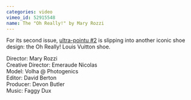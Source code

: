 ```yaml
---
categories: video
vimeo_id: 52915548
name: The "Oh Really!" by Mary Rozzi
---
```


For its second issue, <a href="http://www.ultra-pointu.com/index.php/ultra-pointu-2">ultra-pointu #2</a> is slipping into another iconic shoe design: the Oh Really! Louis Vuitton shoe.

Director: Mary Rozzi
<br>Creative Director: Emeraude Nicolas
<br>Model: Volha @ Photogenics
<br>Editor: David Berton
<br>Producer: Devon Butler
<br>Music: Faggy Dux